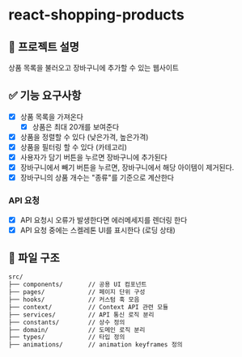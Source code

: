 # react-shopping-products

## 💬 프로젝트 설명

상품 목록을 불러오고 장바구니에 추가할 수 있는 웹사이트

## ✅ 기능 요구사항

- [x] 상품 목록을 가져온다
  - [x] 상품은 최대 20개를 보여준다
- [x] 상품을 정렬할 수 있다 (낮은가격, 높은가격)
- [x] 상품을 필터링 할 수 있다 (카테고리)
- [x] 사용자가 담기 버튼을 누르면 장바구니에 추가된다
- [x] 장바구니에서 빼기 버튼을 누르면, 장바구니에서 해당 아이템이 제거된다.
- [x] 장바구니의 상품 개수는 "종류"를 기준으로 계산한다

### API 요청

- [x] API 요청시 오류가 발생한다면 에러메세지를 렌더링 한다
- [x] API 요청 중에는 스켈레톤 UI를 표시한다 (로딩 상태)

## 📁 파일 구조

```bash
src/
├── components/       // 공용 UI 컴포넌트
├── pages/            // 페이지 단위 구성
├── hooks/            // 커스텀 훅 모음
├── context/          // Context API 관련 모듈
├── services/         // API 통신 로직 분리
├── constants/        // 상수 정의
├── domain/           // 도메인 로직 분리
├── types/            // 타입 정의
├── animations/       // animation keyframes 정의
```


